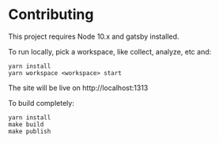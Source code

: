 # Contributing

This project requires Node 10.x and gatsby installed.

To run locally, pick a workspace, like collect, analyze, etc and:

```
yarn install
yarn workspace <workspace> start
```

The site will be live on http://localhost:1313

To build completely:

```
yarn install
make build
make publish
```
